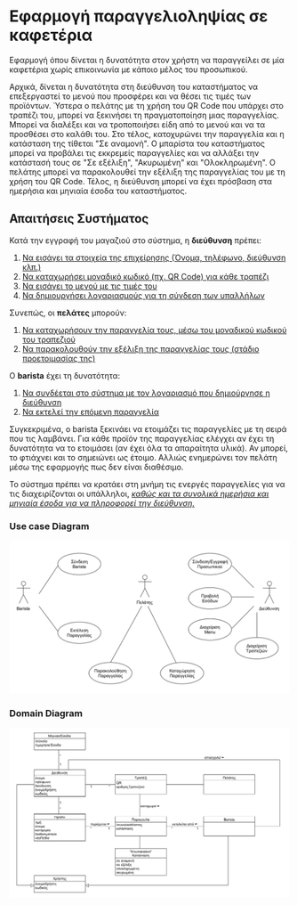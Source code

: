 # Εφαρμογή παραγγελιοληψίας σε καφετέρια

Εφαρμογή όπου δίνεται η δυνατότητα στον χρήστη να παραγγείλει σε μία καφετέρια χωρίς επικοινωνία με κάποιο μέλος του προσωπικού.

Αρχικά, δίνεται η δυνατότητα στη διεύθυνση του καταστήματος να επεξεργαστεί το μενού που προσφέρει και να θέσει τις τιμές των προϊόντων.
Ύστερα ο πελάτης με τη χρήση του QR Code που υπάρχει στο τραπέζι του, μπορεί να ξεκινήσει τη πραγματοποίηση μιας παραγγελίας.
Μπορεί να διαλέξει και να τροποποιήσει είδη από το μενού και να τα προσθέσει στο καλάθι του. Στο τέλος, κατοχυρώνει την παραγγελία και η κατάσταση της τίθεται "Σε αναμονή".
Ο μπαρίστα του καταστήματος μπορεί να προβάλει τις εκκρεμείς παραγγελίες και να αλλάξει την κατάστασή τους σε "Σε εξέλιξη", "Ακυρωμένη" και "Ολοκληρωμένη".
Ο πελάτης μπορεί να παρακολουθεί την εξέλιξη της παραγγελίας του με τη χρήση του QR Code.
Τέλος, η διεύθυνση μπορεί να έχει πρόσβαση στα ημερήσια και μηνιαία έσοδα του καταστήματος.

## Απαιτήσεις Συστήματος

Κατά την εγγραφή του μαγαζιού στο σύστημα, η **διεύθυνση** πρέπει:

1. [Να εισάγει τα στοιχεία της επιχείρησης (Όνομα, τηλέφωνο, διεύθυνση κλπ.)](./docs/markdown/uc3-manager-sign-up.md)
2. [Να καταχωρήσει μοναδικό κωδικό (πχ. QR Code) για κάθε τραπέζι](./docs/markdown/uc4-manager-tables-management.md)
3. [Να εισάγει το μενού με τις τιμές του](./docs/markdown/uc5-manager-menu-management.md)
4. [Να δημιουργήσει λογαριασμούς για τη σύνδεση των υπαλλήλων](./docs/markdown/uc3-manager-sign-up.md)

Συνεπώς, οι **πελάτες** μπορούν:

1. [Να καταχωρήσουν την παραγγελία τους, μέσω του μοναδικού κωδικού του τραπεζιού](./docs/markdown/uc1-client-order.md)
2. [Να παρακολουθούν την εξέλιξη της παραγγελίας τους (στάδιο προετοιμασίας της)](./docs/markdown/uc2-client-order-state.md)

Ο **barista** έχει τη δυνατότητα:

1. [Να συνδέεται στο σύστημα με τον λογαριασμό που δημιούργησε η διεύθυνση](./docs/markdown/uc7-barista-login.md)
2. [Να εκτελεί την επόμενη παραγγελία](./docs/markdown/uc8-process-order.md)

Συγκεκριμένα, ο barista ξεκινάει να ετοιμάζει τις παραγγελίες με τη σειρά που τις λαμβάνει. Για κάθε προϊόν της παραγγελίας ελέγχει αν έχει τη δυνατότητα να το ετοιμάσει (αν έχει όλα τα απαραίτητα υλικά). Αν μπορεί, το φτιάχνει και το σημειώνει ως έτοιμο. Αλλιώς ενημερώνει τον πελάτη μέσω της εφαρμογής πως δεν είναι διαθέσιμο.

Το σύστημα πρέπει να κρατάει στη μνήμη τις ενεργές παραγγελίες για να τις διαχειρίζονται οι υπάλληλοι, *[καθώς και τα συνολικά ημερήσια και μηνιαία έσοδα για να πληροφορεί την διεύθυνση.](./docs/markdown/uc6-manager-records.md)*

### Use case Diagram

![Use case diagram](./docs/markdown/uml/requirements/use-case-diagram.png)

### Domain Diagram

![Domain Model](./docs/markdown/uml/requirements/domain-model.png)